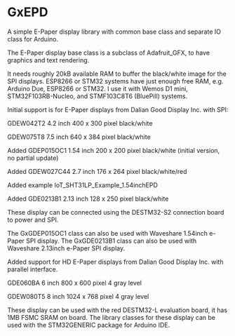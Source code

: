 # GxEPD
A simple E-Paper display library with common base class and separate IO class for Arduino.


The E-Paper display base class is a subclass of Adafruit_GFX, to have graphics and text rendering.

It needs roughly 20kB available RAM to buffer the black/white image for the SPI displays.
ESP8266 or STM32 systems have just enough free RAM, e.g. Arduino Due, ESP8266 or STM32.
I use it with Wemos D1 mini, STM32F103RB-Nucleo, and STMF103C8T6 (BluePill) systems.

Initial support is for E-Paper displays from Dalian Good Display Inc. with SPI:

GDEW042T2 4.2 inch 400 x 300 pixel black/white

GDEW075T8 7.5 inch 640 x 384 pixel black/white

Added GDEP015OC1 1.54 inch 200 x 200 pixel black/white (initial version, no partial update)

Added GDEW027C44 2.7 inch 176 x 264 pixel black/white/red

Added example IoT_SHT31LP_Example_1.54inchEPD

Added GDE0213B1 2.13 inch 128 x 250 pixel black/white

These display can be connected using the DESTM32-S2 connection board to power and SPI.

The GxGDEP015OC1 class can also be used with Waveshare 1.54inch e-Paper SPI display.
The GxGDE0213B1  class can also be used with Waveshare 2.13inch e-Paper SPI display.

Added support for HD E-Paper displays from Dalian Good Display Inc. with parallel interface.

GDE060BA 6 inch 800 x 600 pixel 4 gray level

GDEW080T5 8 inch 1024 x 768 pixel 4 gray level

These display can be used with the red DESTM32-L evaluation board, it has 1MB FSMC SRAM on board.
The library classes for these display can be used with the STM32GENERIC package for Arduino IDE.
